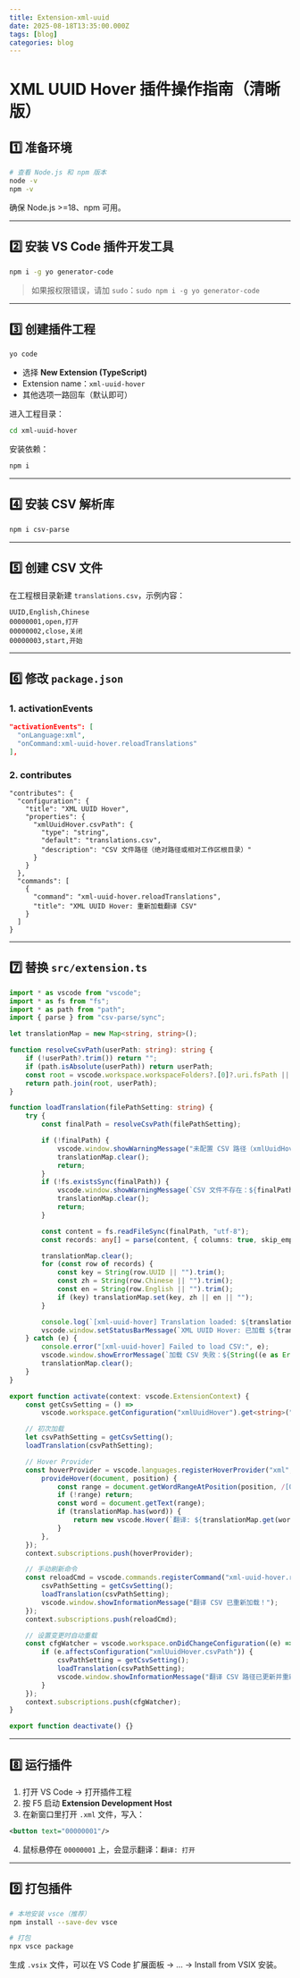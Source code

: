 ```yaml
---
title: Extension-xml-uuid
date: 2025-08-18T13:35:00.000Z
tags: [blog]
categories: blog
---
```


# XML UUID Hover 插件操作指南（清晰版）

## 1️⃣ 准备环境

```bash
# 查看 Node.js 和 npm 版本
node -v
npm -v
```

确保 Node.js >=18、npm 可用。

---

## 2️⃣ 安装 VS Code 插件开发工具

```bash
npm i -g yo generator-code
```

> 如果报权限错误，请加 `sudo`：`sudo npm i -g yo generator-code`

---

## 3️⃣ 创建插件工程

```bash
yo code
```

* 选择 **New Extension (TypeScript)**
* Extension name：`xml-uuid-hover`
* 其他选项一路回车（默认即可）

进入工程目录：

```bash
cd xml-uuid-hover
```

安装依赖：

```bash
npm i
```

---

## 4️⃣ 安装 CSV 解析库

```bash
npm i csv-parse
```

---

## 5️⃣ 创建 CSV 文件

在工程根目录新建 `translations.csv`，示例内容：

```csv
UUID,English,Chinese
00000001,open,打开
00000002,close,关闭
00000003,start,开始
```

---

## 6️⃣ 修改 `package.json`

### 1. activationEvents

```json
"activationEvents": [
  "onLanguage:xml",
  "onCommand:xml-uuid-hover.reloadTranslations"
],
```

### 2. contributes

```jsonc
"contributes": {
  "configuration": {
    "title": "XML UUID Hover",
    "properties": {
      "xmlUuidHover.csvPath": {
        "type": "string",
        "default": "translations.csv",
        "description": "CSV 文件路径（绝对路径或相对工作区根目录）"
      }
    }
  },
  "commands": [
    {
      "command": "xml-uuid-hover.reloadTranslations",
      "title": "XML UUID Hover: 重新加载翻译 CSV"
    }
  ]
}
```

---

## 7️⃣ 替换 `src/extension.ts`

```ts
import * as vscode from "vscode";
import * as fs from "fs";
import * as path from "path";
import { parse } from "csv-parse/sync";

let translationMap = new Map<string, string>();

function resolveCsvPath(userPath: string): string {
    if (!userPath?.trim()) return "";
    if (path.isAbsolute(userPath)) return userPath;
    const root = vscode.workspace.workspaceFolders?.[0]?.uri.fsPath || "";
    return path.join(root, userPath);
}

function loadTranslation(filePathSetting: string) {
    try {
        const finalPath = resolveCsvPath(filePathSetting);

        if (!finalPath) {
            vscode.window.showWarningMessage("未配置 CSV 路径（xmlUuidHover.csvPath）。");
            translationMap.clear();
            return;
        }
        if (!fs.existsSync(finalPath)) {
            vscode.window.showWarningMessage(`CSV 文件不存在：${finalPath}`);
            translationMap.clear();
            return;
        }

        const content = fs.readFileSync(finalPath, "utf-8");
        const records: any[] = parse(content, { columns: true, skip_empty_lines: true });

        translationMap.clear();
        for (const row of records) {
            const key = String(row.UUID || "").trim();
            const zh = String(row.Chinese || "").trim();
            const en = String(row.English || "").trim();
            if (key) translationMap.set(key, zh || en || "");
        }

        console.log(`[xml-uuid-hover] Translation loaded: ${translationMap.size}`);
        vscode.window.setStatusBarMessage(`XML UUID Hover: 已加载 ${translationMap.size} 条翻译`, 2000);
    } catch (e) {
        console.error("[xml-uuid-hover] Failed to load CSV:", e);
        vscode.window.showErrorMessage(`加载 CSV 失败：${String((e as Error).message || e)}`);
        translationMap.clear();
    }
}

export function activate(context: vscode.ExtensionContext) {
    const getCsvSetting = () =>
        vscode.workspace.getConfiguration("xmlUuidHover").get<string>("csvPath") || "translations.csv";

    // 初次加载
    let csvPathSetting = getCsvSetting();
    loadTranslation(csvPathSetting);

    // Hover Provider
    const hoverProvider = vscode.languages.registerHoverProvider("xml", {
        provideHover(document, position) {
            const range = document.getWordRangeAtPosition(position, /[0-9A-Fa-f]{8,}/);
            if (!range) return;
            const word = document.getText(range);
            if (translationMap.has(word)) {
                return new vscode.Hover(`翻译: ${translationMap.get(word)}`);
            }
        },
    });
    context.subscriptions.push(hoverProvider);

    // 手动刷新命令
    const reloadCmd = vscode.commands.registerCommand("xml-uuid-hover.reloadTranslations", () => {
        csvPathSetting = getCsvSetting();
        loadTranslation(csvPathSetting);
        vscode.window.showInformationMessage("翻译 CSV 已重新加载！");
    });
    context.subscriptions.push(reloadCmd);

    // 设置变更时自动重载
    const cfgWatcher = vscode.workspace.onDidChangeConfiguration((e) => {
        if (e.affectsConfiguration("xmlUuidHover.csvPath")) {
            csvPathSetting = getCsvSetting();
            loadTranslation(csvPathSetting);
            vscode.window.showInformationMessage("翻译 CSV 路径已更新并重新加载。");
        }
    });
    context.subscriptions.push(cfgWatcher);
}

export function deactivate() {}
```

---

## 8️⃣ 运行插件

1. 打开 VS Code → 打开插件工程
2. 按 F5 启动 **Extension Development Host**
3. 在新窗口里打开 `.xml` 文件，写入：

```xml
<button text="00000001"/>
```

4. 鼠标悬停在 `00000001` 上，会显示翻译：`翻译: 打开`

---

## 9️⃣ 打包插件

```bash
# 本地安装 vsce（推荐）
npm install --save-dev vsce

# 打包
npx vsce package
```

生成 `.vsix` 文件，可以在 VS Code 扩展面板 → … → Install from VSIX 安装。
